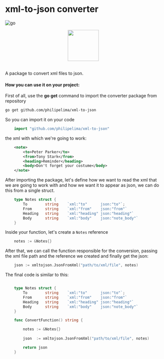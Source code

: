 # xml-to-json converter

![go](https://img.shields.io/static/v1?label=Golang&labelColor=07a0f8&message=1.19.5&color=000000&logo=go&logoColor=ffffff&style=flat-square)
<center>
<img src="https://storage.googleapis.com/gopherizeme.appspot.com/gophers/4c14a00f0a14e373b7f4d0639a02477403fb9df8.png" height=100>
</center>

<br>

A package to convert xml files to json. 

#### How you can use it on your project:

First of all, use the  **go get** command to import the converter package from repository



```bash
go get github.com/philipelima/xml-to-json
```

So you can import it on your code

```go
    import "github.com/philipelima/xml-to-json"
```
the xml with which we're going to work:

```xml
    <note>
        <to>Peter Parker</to>
        <from>Tony Stark</from>
        <heading>Reminder</heading>
        <body>Don't forget your costume</body>
    </note>
```

After importing the package, let's define how we want to read the xml that we are going to work with and how we want it to appear as json, we can do this from a single struct.

```go
    type Notes struct {
	    To        string    `xml:"to"      json:"to"`; 
	    From      string    `xml:"from"    json:"from"`
	    Heading   string    `xml:"heading" json:"heading"`
	    Body      string    `xml:"body"    json:"note_body"`
    }
```

Inside your function, let's create a <code>Notes</code> reference

```go
    notes := &Notes{}
```

After that, we can call the function responsible for the conversion, passing the xml file path and the reference we created and finally get the json:

```go
    json := xmltojson.JsonFromXml("path/to/xml/file", notes)
```

The final code is similar to this:

```go

    type Notes struct {
	    To        string    `xml:"to"      json:"to"`; 
	    From      string    `xml:"from"    json:"from"`
	    Heading   string    `xml:"heading" json:"heading"`
	    Body      string    `xml:"body"    json:"note_body"`
    }

    func ConvertFunction() string {

        notes := &Notes{}
        
        json  := xmltojson.JsonFromXml("path/to/xml/file", notes)

        return json
    }
```